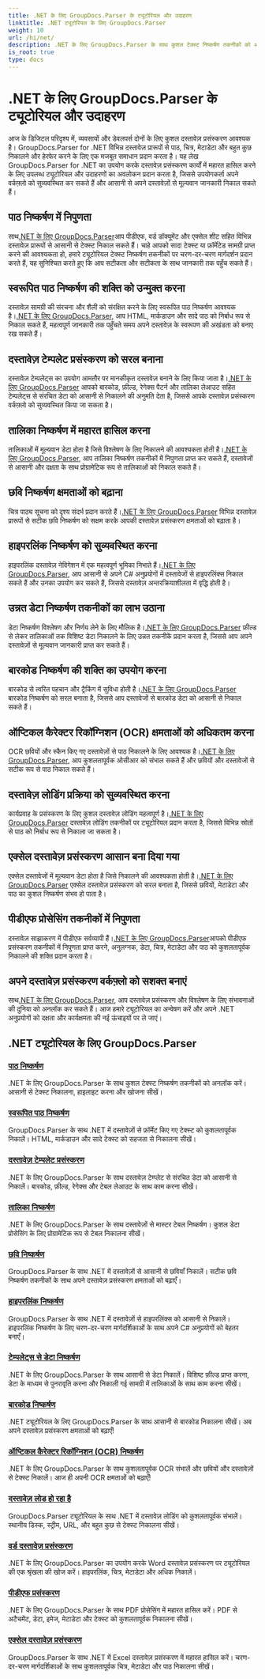 ```yaml
---
title: .NET के लिए GroupDocs.Parser के ट्यूटोरियल और उदाहरण
linktitle: .NET ट्यूटोरियल के लिए GroupDocs.Parser
weight: 10
url: /hi/net/
description: .NET के लिए GroupDocs.Parser के साथ कुशल टेक्स्ट निष्कर्षण तकनीकों को अनलॉक करें। बेहतर दस्तावेज़ प्रसंस्करण के लिए टेक्स्ट को सहजता से निकालें, हाइलाइट करें और खोजें।
is_root: true
type: docs
---
```

# .NET के लिए GroupDocs.Parser के ट्यूटोरियल और उदाहरण

आज के डिजिटल परिदृश्य में, व्यवसायों और डेवलपर्स दोनों के लिए कुशल दस्तावेज़ प्रसंस्करण आवश्यक है। GroupDocs.Parser for .NET विभिन्न दस्तावेज़ प्रारूपों से पाठ, चित्र, मेटाडेटा और बहुत कुछ निकालने और हेरफेर करने के लिए एक मजबूत समाधान प्रदान करता है। यह लेख GroupDocs.Parser for .NET का उपयोग करके दस्तावेज़ प्रसंस्करण कार्यों में महारत हासिल करने के लिए उपलब्ध ट्यूटोरियल और उदाहरणों का अवलोकन प्रदान करता है, जिससे उपयोगकर्ता अपने वर्कफ़्लो को सुव्यवस्थित कर सकते हैं और आसानी से अपने दस्तावेज़ों से मूल्यवान जानकारी निकाल सकते हैं।

## पाठ निष्कर्षण में निपुणता
 साथ[.NET के लिए GroupDocs.Parser](./text-extraction/)आप पीडीएफ, वर्ड डॉक्यूमेंट और एक्सेल शीट सहित विभिन्न दस्तावेज़ प्रारूपों से आसानी से टेक्स्ट निकाल सकते हैं। चाहे आपको सादा टेक्स्ट या फ़ॉर्मेटेड सामग्री प्राप्त करने की आवश्यकता हो, हमारे ट्यूटोरियल टेक्स्ट निष्कर्षण तकनीकों पर चरण-दर-चरण मार्गदर्शन प्रदान करते हैं, यह सुनिश्चित करते हुए कि आप सटीकता और सटीकता के साथ जानकारी तक पहुँच सकते हैं।

## स्वरूपित पाठ निष्कर्षण की शक्ति को उन्मुक्त करना
 दस्तावेज़ सामग्री की संरचना और शैली को संरक्षित करने के लिए स्वरूपित पाठ निष्कर्षण आवश्यक है।[.NET के लिए GroupDocs.Parser](./formatted-text-extraction/), आप HTML, मार्कडाउन और सादे पाठ को निर्बाध रूप से निकाल सकते हैं, महत्वपूर्ण जानकारी तक पहुँचते समय अपने दस्तावेज़ के स्वरूपण की अखंडता को बनाए रख सकते हैं।

## दस्तावेज़ टेम्पलेट प्रसंस्करण को सरल बनाना
 दस्तावेज़ टेम्पलेट्स का उपयोग आमतौर पर मानकीकृत दस्तावेज़ बनाने के लिए किया जाता है।[.NET के लिए GroupDocs.Parser](./document-template-processing/) आपको बारकोड, फ़ील्ड, रेगेक्स पैटर्न और तालिका लेआउट सहित टेम्पलेट्स से संरचित डेटा को आसानी से निकालने की अनुमति देता है, जिससे आपके दस्तावेज़ प्रसंस्करण वर्कफ़्लो को सुव्यवस्थित किया जा सकता है।

## तालिका निष्कर्षण में महारत हासिल करना
तालिकाओं में मूल्यवान डेटा होता है जिसे विश्लेषण के लिए निकालने की आवश्यकता होती है।[.NET के लिए GroupDocs.Parser](./table-extraction/), आप तालिका निष्कर्षण तकनीकों में निपुणता प्राप्त कर सकते हैं, दस्तावेजों से आसानी और दक्षता के साथ प्रोग्रामेटिक रूप से तालिकाओं को निकाल सकते हैं।

## छवि निष्कर्षण क्षमताओं को बढ़ाना
 चित्र पाठ्य सूचना को दृश्य संदर्भ प्रदान करते हैं।[.NET के लिए GroupDocs.Parser](./image-extraction/) विभिन्न दस्तावेज़ प्रारूपों से सटीक छवि निष्कर्षण को सक्षम करके आपकी दस्तावेज़ प्रसंस्करण क्षमताओं को बढ़ाता है।

## हाइपरलिंक निष्कर्षण को सुव्यवस्थित करना
 हाइपरलिंक दस्तावेज़ नेविगेशन में एक महत्वपूर्ण भूमिका निभाते हैं।[.NET के लिए GroupDocs.Parser](./hyperlink-extraction/), आप आसानी से अपने C# अनुप्रयोगों में दस्तावेजों से हाइपरलिंक्स निकाल सकते हैं और उनका उपयोग कर सकते हैं, जिससे दस्तावेज़ अन्तरक्रियाशीलता में वृद्धि होती है।

## उन्नत डेटा निष्कर्षण तकनीकों का लाभ उठाना
 डेटा निष्कर्षण विश्लेषण और निर्णय लेने के लिए मौलिक है।[.NET के लिए GroupDocs.Parser](./data-extraction-from-templates/) फ़ील्ड से लेकर तालिकाओं तक विशिष्ट डेटा निकालने के लिए उन्नत तकनीकें प्रदान करता है, जिससे आप अपने दस्तावेज़ों से मूल्यवान जानकारी प्राप्त कर सकते हैं।

## बारकोड निष्कर्षण की शक्ति का उपयोग करना
बारकोड से त्वरित पहचान और ट्रैकिंग में सुविधा होती है।[.NET के लिए GroupDocs.Parser](./barcode-extraction/) बारकोड निष्कर्षण को सरल बनाता है, जिससे आप दस्तावेजों से बारकोड डेटा को आसानी से निकाल सकते हैं।

## ऑप्टिकल कैरेक्टर रिकॉग्निशन (OCR) क्षमताओं को अधिकतम करना
 OCR छवियों और स्कैन किए गए दस्तावेज़ों से पाठ निकालने के लिए आवश्यक है।[.NET के लिए GroupDocs.Parser](./ocr-extraction/), आप कुशलतापूर्वक ओसीआर को संभाल सकते हैं और छवियों और दस्तावेजों से सटीक रूप से पाठ निकाल सकते हैं।

## दस्तावेज़ लोडिंग प्रक्रिया को सुव्यवस्थित करना
 कार्यप्रवाह के प्रसंस्करण के लिए कुशल दस्तावेज़ लोडिंग महत्वपूर्ण है।[.NET के लिए GroupDocs.Parser](./document-loading/) दस्तावेज़ लोडिंग तकनीकों पर ट्यूटोरियल प्रदान करता है, जिससे विभिन्न स्रोतों से पाठ को निर्बाध रूप से निकाला जा सकता है।

## एक्सेल दस्तावेज़ प्रसंस्करण आसान बना दिया गया
 एक्सेल दस्तावेजों में मूल्यवान डेटा होता है जिसे निकालने की आवश्यकता होती है।[.NET के लिए GroupDocs.Parser](./excel-document-processing/) एक्सेल दस्तावेज़ प्रसंस्करण को सरल बनाता है, जिससे छवियों, मेटाडेटा और पाठ का कुशल निष्कर्षण संभव हो पाता है।

## पीडीएफ प्रोसेसिंग तकनीकों में निपुणता
 दस्तावेज़ साझाकरण में पीडीएफ सर्वव्यापी हैं।[.NET के लिए GroupDocs.Parser](./pdf-processing/)आपको पीडीएफ प्रसंस्करण तकनीकों में निपुणता प्राप्त करने, अनुलग्नक, डेटा, चित्र, मेटाडेटा और पाठ को कुशलतापूर्वक निकालने की शक्ति प्रदान करता है।

## अपने दस्तावेज़ प्रसंस्करण वर्कफ़्लो को सशक्त बनाएं
 साथ[.NET के लिए GroupDocs.Parser](./word-document-processing/), आप दस्तावेज़ प्रसंस्करण और विश्लेषण के लिए संभावनाओं की दुनिया को अनलॉक कर सकते हैं। आज हमारे ट्यूटोरियल का अन्वेषण करें और अपने .NET अनुप्रयोगों को दक्षता और कार्यक्षमता की नई ऊंचाइयों पर ले जाएं।

## .NET ट्यूटोरियल के लिए GroupDocs.Parser
### [पाठ निष्कर्षण](./text-extraction/)
.NET के लिए GroupDocs.Parser के साथ कुशल टेक्स्ट निष्कर्षण तकनीकों को अनलॉक करें। आसानी से टेक्स्ट निकालना, हाइलाइट करना और खोजना सीखें।
### [स्वरूपित पाठ निष्कर्षण](./formatted-text-extraction/)
GroupDocs.Parser के साथ .NET में दस्तावेज़ों से फ़ॉर्मेट किए गए टेक्स्ट को कुशलतापूर्वक निकालें। HTML, मार्कडाउन और सादे टेक्स्ट को सहजता से निकालना सीखें।
### [दस्तावेज़ टेम्पलेट प्रसंस्करण](./document-template-processing/)
.NET के लिए GroupDocs.Parser के साथ दस्तावेज़ टेम्प्लेट से संरचित डेटा को आसानी से निकालें। बारकोड, फ़ील्ड, रेगेक्स और टेबल लेआउट के साथ काम करना सीखें।
### [तालिका निष्कर्षण](./table-extraction/)
.NET के लिए GroupDocs.Parser के साथ दस्तावेज़ों से मास्टर टेबल निष्कर्षण। कुशल डेटा प्रोसेसिंग के लिए प्रोग्रामेटिक रूप से टेबल निकालना सीखें।
### [छवि निष्कर्षण](./image-extraction/)
GroupDocs.Parser के साथ .NET में दस्तावेज़ों से आसानी से छवियाँ निकालें। सटीक छवि निष्कर्षण तकनीकों के साथ अपने दस्तावेज़ प्रसंस्करण क्षमताओं को बढ़ाएँ।
### [हाइपरलिंक निष्कर्षण](./hyperlink-extraction/)
GroupDocs.Parser के साथ .NET में दस्तावेज़ों से हाइपरलिंक्स को आसानी से निकालें। हाइपरलिंक निष्कर्षण के लिए चरण-दर-चरण मार्गदर्शिकाओं के साथ अपने C# अनुप्रयोगों को बेहतर बनाएँ।
### [टेम्पलेट्स से डेटा निष्कर्षण](./data-extraction-from-templates/)
.NET के लिए GroupDocs.Parser के साथ आसानी से डेटा निकालें। विशिष्ट फ़ील्ड प्राप्त करना, डेटा के माध्यम से पुनरावृति करना और निकाली गई सामग्री में तालिकाओं के साथ काम करना सीखें।
### [बारकोड निष्कर्षण](./barcode-extraction/)
.NET ट्यूटोरियल के लिए GroupDocs.Parser के साथ आसानी से बारकोड निकालना सीखें। अब अपने दस्तावेज़ प्रसंस्करण क्षमताओं को बढ़ाएँ!
### [ऑप्टिकल कैरेक्टर रिकॉग्निशन (OCR) निष्कर्षण](./ocr-extraction/)
.NET के लिए GroupDocs.Parser के साथ कुशलतापूर्वक OCR संभालें और छवियों और दस्तावेज़ों से टेक्स्ट निकालें। आज ही अपनी OCR क्षमताओं को बढ़ाएँ!
### [दस्तावेज़ लोड हो रहा है](./document-loading/)
GroupDocs.Parser ट्यूटोरियल के साथ .NET में दस्तावेज़ लोडिंग को कुशलतापूर्वक संभालें। स्थानीय डिस्क, स्ट्रीम, URL, और बहुत कुछ से टेक्स्ट निकालना सीखें।
### [वर्ड दस्तावेज़ प्रसंस्करण](./word-document-processing/)
.NET के लिए GroupDocs.Parser का उपयोग करके Word दस्तावेज़ प्रसंस्करण पर ट्यूटोरियल की एक श्रृंखला की खोज करें। हाइपरलिंक, चित्र, मेटाडेटा और अधिक निकालें।
### [पीडीएफ प्रसंस्करण](./pdf-processing/)
.NET के लिए GroupDocs.Parser के साथ PDF प्रोसेसिंग में महारत हासिल करें। PDF से अटैचमेंट, डेटा, इमेज, मेटाडेटा और टेक्स्ट को कुशलतापूर्वक निकालना सीखें।
### [एक्सेल दस्तावेज़ प्रसंस्करण](./excel-document-processing/)
GroupDocs.Parser के साथ .NET में Excel दस्तावेज़ प्रसंस्करण में महारत हासिल करें। चरण-दर-चरण मार्गदर्शिकाओं के साथ कुशलतापूर्वक चित्र, मेटाडेटा और पाठ निकालना सीखें।